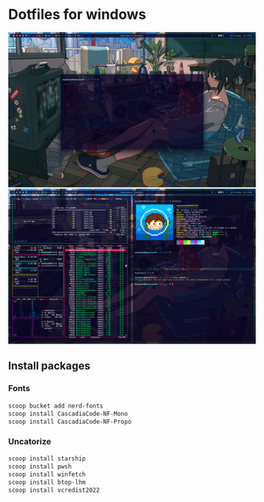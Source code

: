 # Dotfiles for windows

<img src="screenshots/desktop-arcade-1.png" />
<img src="screenshots/desktop-arcade.png" />

## Install packages

### Fonts

```
scoop bucket add nerd-fonts
scoop install CascadiaCode-NF-Mono
scoop install CascadiaCode-NF-Propo
```

### Uncatorize

```
scoop install starship
scoop install pwsh
scoop install winfetch
scoop install btop-lhm
scoop install vcredist2022
```
